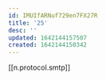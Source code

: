 ```yaml
---
id: IMUIfARNuf729en7FX27R
title: '25'
desc: ''
updated: 1642144157507
created: 1642144150342
---
```


[[n.protocol.smtp]]
